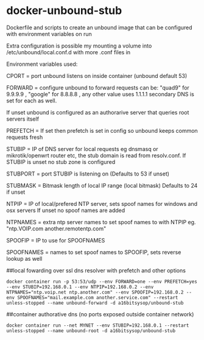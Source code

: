 # docker-unbound-stub
Dockerfile and scripts to create an unbound image that can be configured with environment variables on run

Extra configuration is possible my mounting a volume into /etc/unbound/local.conf.d with more .conf files in

Environment  variables used:

CPORT = port unbound listens on inside container (unbound default 53)

FORWARD = configure unbound to forward requests can be: 
"quad9" for 9.9.9.9 , "google" for 8.8.8.8 , any other value uses 1.1.1.1 
secondary DNS is set for each as well.

If unset unbound is configured as an authorarive server that queries root servers itself

PREFETCH = If set then prefetch is set in config so unbound keeps common requests fresh

STUBIP = IP of DNS server for local requests eg dnsmasq or mikrotik/openwrt router etc,
the stub domain is read from resolv.conf. If STUBIP is unset no stub zone is configured

STUBPORT = port STUBIP is listening on (Defaults to 53 if unset)

STUBMASK = Bitmask length of local IP range (local bitmask) Defaults to 24 if unset

NTPIP = IP of local/prefered NTP server, sets spoof names for windows and osx servers
If unset no spoof names are added 

NTPNAMES = extra ntp server names to set spoof names to with NTPIP
eg. "ntp.VOIP.com another.remotentp.com"

SPOOFIP = IP to use for SPOOFNAMES

SPOOFNAMES = names to set spoof names to SPOOFIP, sets reverse lookup as well

##local fowarding over ssl dns resolver with prefetch and other options

```
docker container run -p 53:53/udp --env FORWARD=one --env PREFETCH=yes --env STUBIP=192.168.0.1 --env NTPIP=192.168.0.2 --env NTPNAMES="ntp.voip.net ntp.another.com" --env SPOOFIP=192.168.0.2 --env SPOOFNAMES="mail.example.com another.service.com" --restart unless-stopped --name unbound-forward -d a16bitsysop/unbound-stub
```

##container authorative dns (no ports exposed outside container network)

```
docker container run --net MYNET --env STUBIP=192.168.0.1 --restart unless-stopped --name unbound-root -d a16bitsysop/unbound-stub
```
